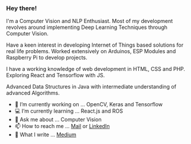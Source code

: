 ### Hey there!

I'm a Computer Vision and NLP Enthusiast. Most of my development revolves around implementing Deep Learning Techniques through Computer Vision.

Have a keen interest in developing Internet of Things based solutions for real life problems. Worked extensively on Arduinos, ESP Modules and Raspberry Pi to develop
projects.

I have a working knowledge of web development in HTML, CSS and PHP. Exploring React and Tensorflow with JS.

Advanced Data Structures in Java with intermediate understanding of advanced Algorithms.

- 🔭 I’m currently working on ... OpenCV, Keras and Tensorflow 
- 💻 I’m currently learning ... React.js and ROS
- 💬 Ask me about ... Computer Vision 
- 📫 How to reach me ... [Mail](amolikvivian@gmail.com) or [LinkedIn](linkedin.com/in/amolikvivian)
- 📝 What I write ... [Medium](amolikvivian@gmail.com)
